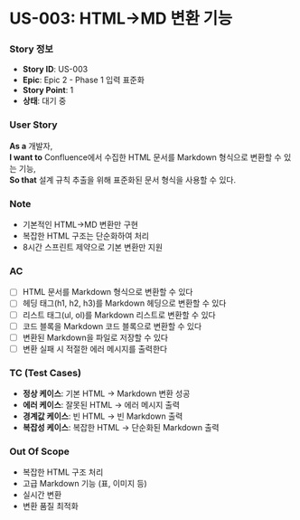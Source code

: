 # US-003: HTML→MD 변환 기능

### Story 정보
- **Story ID**: US-003
- **Epic**: Epic 2 - Phase 1 입력 표준화
- **Story Point**: 1
- **상태**: 대기 중

### User Story
**As a** 개발자,  
**I want to** Confluence에서 수집한 HTML 문서를 Markdown 형식으로 변환할 수 있는 기능,  
**So that** 설계 규칙 추출을 위해 표준화된 문서 형식을 사용할 수 있다.

### Note
- 기본적인 HTML→MD 변환만 구현
- 복잡한 HTML 구조는 단순화하여 처리
- 8시간 스프린트 제약으로 기본 변환만 지원

### AC
- [ ] HTML 문서를 Markdown 형식으로 변환할 수 있다
- [ ] 헤딩 태그(h1, h2, h3)를 Markdown 헤딩으로 변환할 수 있다
- [ ] 리스트 태그(ul, ol)를 Markdown 리스트로 변환할 수 있다
- [ ] 코드 블록을 Markdown 코드 블록으로 변환할 수 있다
- [ ] 변환된 Markdown을 파일로 저장할 수 있다
- [ ] 변환 실패 시 적절한 에러 메시지를 출력한다

### TC (Test Cases)
- **정상 케이스**: 기본 HTML → Markdown 변환 성공
- **에러 케이스**: 잘못된 HTML → 에러 메시지 출력
- **경계값 케이스**: 빈 HTML → 빈 Markdown 출력
- **복잡성 케이스**: 복잡한 HTML → 단순화된 Markdown 출력

### Out Of Scope
- 복잡한 HTML 구조 처리
- 고급 Markdown 기능 (표, 이미지 등)
- 실시간 변환
- 변환 품질 최적화

